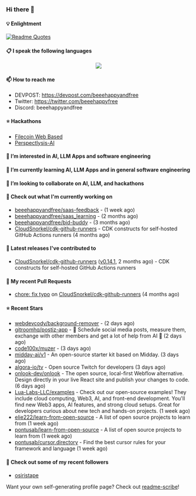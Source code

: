 ### Hi there 👋

#### 💡 Enlightment
[![Readme Quotes](https://quotes-github-readme.vercel.app/api?type=horizontal&theme=nord)](https://github.com/piyushsuthar/github-readme-quotes)

#### 📋 I speak the following languages

<p align="center">
  <a href="https://skillicons.dev">
    <img src="https://skillicons.dev/icons?i=git,kubernetes,docker,c,vim,terraform,python,typescript,java" />
  </a>
</p>


#### 📫 How to reach me
- DEVPOST: https://devpost.com/beeehappyandfree
- Twitter: https://twitter.com/beeehappyfree
- Discord: beeehappyandfree

#### ⭐️ Hackathons
- [Filecoin Web Based](https://devpost.com/software/youtube-dl-dweb)
- [Perspectlysis-AI](https://perspectlysis-ai.vercel.app)

#### 👀 I’m interested in AI, LLM Apps and software engineering

#### 🌱 I’m currently learning AI, LLM Apps and in general software engineering

#### 💞️ I’m looking to collaborate on AI, LLM, and hackathons

#### 👷 Check out what I'm currently working on

- [beeehappyandfree/saas-feedback](https://github.com/beeehappyandfree/saas-feedback) -  (1 week ago)
- [beeehappyandfree/saas_learning](https://github.com/beeehappyandfree/saas_learning) -  (2 months ago)
- [beeehappyandfree/bid-buddy](https://github.com/beeehappyandfree/bid-buddy) -  (3 months ago)
- [CloudSnorkel/cdk-github-runners](https://github.com/CloudSnorkel/cdk-github-runners) - CDK constructs for self-hosted GitHub Actions runners (4 months ago)

#### 🔭 Latest releases I've contributed to

- [CloudSnorkel/cdk-github-runners](https://github.com/CloudSnorkel/cdk-github-runners) ([v0.14.1](https://github.com/CloudSnorkel/cdk-github-runners/releases/tag/v0.14.1), 2 months ago) - CDK constructs for self-hosted GitHub Actions runners

#### 🔨 My recent Pull Requests

- [chore: fix typo](https://github.com/CloudSnorkel/cdk-github-runners/pull/542) on [CloudSnorkel/cdk-github-runners](https://github.com/CloudSnorkel/cdk-github-runners) (4 months ago)

#### ⭐ Recent Stars

- [webdevcody/background-remover](https://github.com/webdevcody/background-remover) -  (2 days ago)
- [gitroomhq/postiz-app](https://github.com/gitroomhq/postiz-app) - 📨 Schedule social media posts, measure them, exchange with other members and get a lot of help from AI 🚀 (2 days ago)
- [code100x/muzer](https://github.com/code100x/muzer) -  (3 days ago)
- [midday-ai/v1](https://github.com/midday-ai/v1) - An open-source starter kit based on Midday. (3 days ago)
- [algora-io/tv](https://github.com/algora-io/tv) - Open source Twitch for developers (3 days ago)
- [onlook-dev/onlook](https://github.com/onlook-dev/onlook) - The open source, local-first Webflow alternative. Design directly in your live React site and publish your changes to code. (6 days ago)
- [Lua-Labs-LLC/examples](https://github.com/Lua-Labs-LLC/examples) -  Check out our open-source examples! They include cloud computing, Web3, AI, and front-end development. You&#39;ll find new Web3 apps, AI features, and strong cloud setups. Great for developers curious about new tech and hands-on projects. (1 week ago)
- [elie222/learn-from-open-source](https://github.com/elie222/learn-from-open-source) - A list of open source projects to learn from (1 week ago)
- [pontusab/learn-from-open-source](https://github.com/pontusab/learn-from-open-source) - A list of open source projects to learn from (1 week ago)
- [pontusab/cursor.directory](https://github.com/pontusab/cursor.directory) - Find the best cursor rules for your framework and language (1 week ago)

#### 👯 Check out some of my recent followers

- [osiristape](https://github.com/osiristape)

Want your own self-generating profile page? Check out [readme-scribe](https://github.com/muesli/readme-scribe)!

